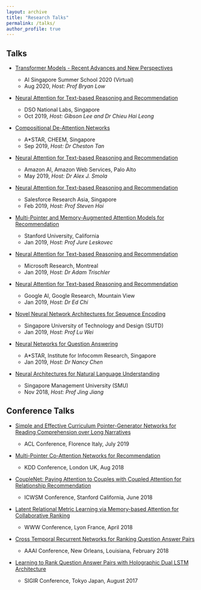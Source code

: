 ```yaml
---
layout: archive
title: "Research Talks"
permalink: /talks/
author_profile: true
---
```


## Talks

* [Transformer Models - Recent Advances and New Perspectives]()
  * AI Singapore Summer School 2020 (Virtual)
  * Aug 2020, <i> Host: Prof Bryan Low </i>

* [Neural Attention for Text-based Reasoning and Recommendation]()
  * DSO National Labs, Singapore
  * Oct 2019, <i> Host: Gibson Lee and Dr Chieu Hai Leong </i>

* [Compositional De-Attention Networks]()
  * A\*STAR, CHEEM, Singapore
  * Sep 2019, <i> Host: Dr Cheston Tan </i>

* [Neural Attention for Text-based Reasoning and Recommendation]()
  * Amazon AI, Amazon Web Services, Palo Alto
  * May 2019, <i> Host: Dr Alex J. Smola </i>

* [Neural Attention for Text-based Reasoning and Recommendation]()
  * Salesforce Research Asia, Singapore
  * Feb 2019, <i> Host: Prof Steven Hoi </i>

* [Multi-Pointer and Memory-Augmented Attention Models for Recommendation]()
  * Stanford University, California
  * Jan 2019, <i> Host: Prof Jure Leskovec </i>

* [Neural Attention for Text-based Reasoning and Recommendation]()
  * Microsoft Research, Montreal
  * Jan 2019, <i> Host: Dr Adam Trischler </i>

* [Neural Attention for Text-based Reasoning and Recommendation]()
  * Google AI, Google Research, Mountain View <br>
  * Jan 2019, <i> Host: Dr Ed Chi </i>

* [Novel Neural Network Architectures for Sequence Encoding]()
  * Singapore University of Technology and Design (SUTD)
  * Jan 2019, <i> Host: Prof Lu Wei </i>

* [Neural Networks for Question Answering]()
  * A\*STAR, Institute for Infocomm Research, Singapore
  * Jan 2019, <i> Host: Dr Nancy Chen </i>

* [Neural Architectures for Natural Language Understanding]()
  * Singapore Management University (SMU)
  * Nov 2018, <i> Host: Prof Jing Jiang </i>


## Conference Talks

* [Simple and Effective Curriculum Pointer-Generator Networks for Reading Comprehension over Long Narratives]()
  * ACL Conference, Florence Italy, July 2019

* [Multi-Pointer Co-Attention Networks for Recommendation]()
  * KDD Conference, London UK, Aug 2018

* [CoupleNet: Paying Attention to Couples with Coupled Attention for Relationship Recommendation]()
  * ICWSM Conference, Stanford California, June 2018

* [Latent Relational Metric Learning via Memory-based Attention for Collaborative Ranking]()
  * WWW Conference, Lyon France, April 2018

* [Cross Temporal Recurrent Networks for Ranking Question Answer Pairs]()
  * AAAI Conference, New Orleans, Louisiana, February 2018

* [Learning to Rank Question Answer Pairs with Holographic Dual LSTM Architecture]()
  * SIGIR Conference, Tokyo Japan, August 2017






<!-- {% if site.talkmap_link == true %}

<p style="text-decoration:underline;"><a href="/talkmap.html">See a map of all the places I've given a talk!</a></p>

{% endif %}

{% for post in site.talks reversed %}
  {% include archive-single-talk.html %}
{% endfor %} -->
